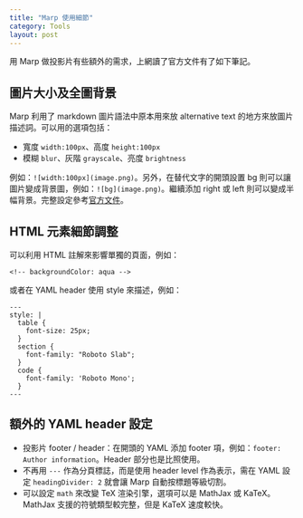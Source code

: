 ```yaml
---
title: "Marp 使用細節"
category: Tools
layout: post
---
```


用 Marp 做投影片有些額外的需求，上網讀了官方文件有了如下筆記。

## 圖片大小及全圖背景

Marp 利用了 markdown 圖片語法中原本用來放 alternative text 的地方來放圖片描述詞。可以用的選項包括：

- 寬度 `width:100px`、高度 `height:100px`
- 模糊 `blur`、灰階 `grayscale`、亮度 `brightness`

例如：`![width:100px](image.png)`。另外，在替代文字的開頭設置 bg 則可以讓圖片變成背景圖，例如：`![bg](image.png)`。繼續添加 right 或 left 則可以變成半幅背景。完整設定參考[官方文件](https://marpit.marp.app/image-syntax)。

## HTML 元素細節調整

可以利用 HTML 註解來影響單獨的頁面，例如：

```
<!-- backgroundColor: aqua -->
```

或者在 YAML header 使用 style 來描述，例如：

```
---
style: |
  table {
    font-size: 25px;
  }
  section {
    font-family: "Roboto Slab";
  }
  code {
    font-family: 'Roboto Mono';
  }
---
```

## 額外的 YAML header 設定

- 投影片 footer / header：在開頭的 YAML 添加 footer 項，例如：`footer: Author information`。Header 部分也是比照使用。
- 不再用 `---` 作為分頁標誌，而是使用 header level 作為表示，需在 YAML 設定 `headingDivider: 2` 就會讓 Marp 自動按標題等級切割。
- 可以設定 `math` 來改變 TeX 渲染引擎，選項可以是 MathJax 或 KaTeX。MathJax 支援的符號類型較完整，但是 KaTeX 速度較快。
